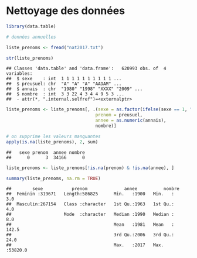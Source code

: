 Nettoyage des données
================


``` r
library(data.table)

# données annuelles

liste_prenoms <- fread("nat2017.txt")
```

``` r
str(liste_prenoms)
```

    ## Classes 'data.table' and 'data.frame':   620993 obs. of  4 variables:
    ##  $ sexe    : int  1 1 1 1 1 1 1 1 1 1 ...
    ##  $ preusuel: chr  "A" "A" "A" "AADAM" ...
    ##  $ annais  : chr  "1980" "1998" "XXXX" "2009" ...
    ##  $ nombre  : int  3 3 22 4 3 4 4 9 5 3 ...
    ##  - attr(*, ".internal.selfref")=<externalptr>

``` r
liste_prenoms <- liste_prenoms[, .(sexe = as.factor(ifelse(sexe == 1, "Masculin", "Feminin")),
                                  prenom = preusuel,
                                  annee = as.numeric(annais),
                                  nombre)]
```

``` r
# on supprime les valeurs manquantes
apply(is.na(liste_prenoms), 2, sum)
```

    ##   sexe prenom  annee nombre 
    ##      0      3  34166      0

``` r
liste_prenoms <- liste_prenoms[!is.na(prenom) & !is.na(annee), ]

summary(liste_prenoms, na.rm = TRUE)
```

    ##        sexe           prenom              annee          nombre       
    ##  Feminin :319671   Length:586825      Min.   :1900   Min.   :    3.0  
    ##  Masculin:267154   Class :character   1st Qu.:1963   1st Qu.:    4.0  
    ##                    Mode  :character   Median :1990   Median :    8.0  
    ##                                       Mean   :1981   Mean   :  142.5  
    ##                                       3rd Qu.:2006   3rd Qu.:   24.0  
    ##                                       Max.   :2017   Max.   :53820.0
